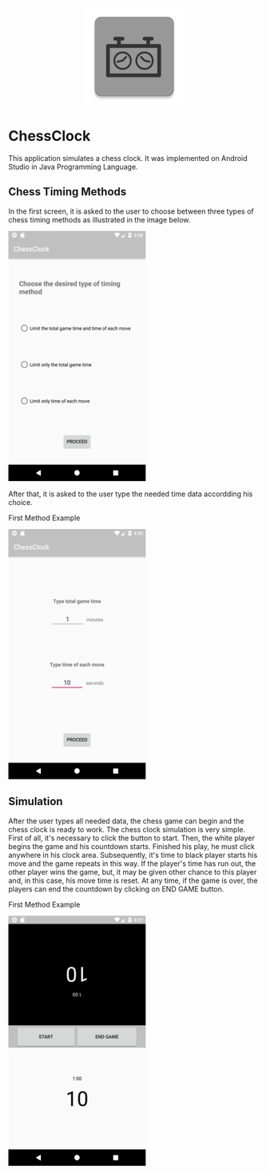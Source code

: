 <p align="center"><img src="app/src/main/ic_launcher-web.png" alt="Drawing Tool" height="200px"></p>


# ChessClock

This application simulates a chess clock. It was implemented on Android Studio in Java Programming Language.

## Chess Timing Methods

In the first screen, it is asked to the user to choose between three types of chess timing methods as illustrated in the image below.

<img src="/images/ChooseTypeScreen.png" width="275" height="500">

After that, it is asked to the user type the needed time data accordding his choice.
   
  
First Method Example

<img src="/images/OptionsOfTypeScreen.png" width="275" height="500">

## Simulation

After the user types all needed data, the chess game can begin and the chess clock is ready to work. The chess clock simulation is very simple. First of all, it's necessary to click the button to start. Then, the white player begins the game and his countdown starts. Finished his play, he must click anywhere in his clock area. Subsequently, it's time to black player starts his move and the game repeats in this way. If the player's time has run out,  the other player wins the game, but, it may be given other chance to this player and, in this case, his move time is reset. At any time, if the game is over, the players can end the countdown by clicking on END GAME button.


First Method Example


<img src="/images/CountDownScreen.png" width="275" height="500">
